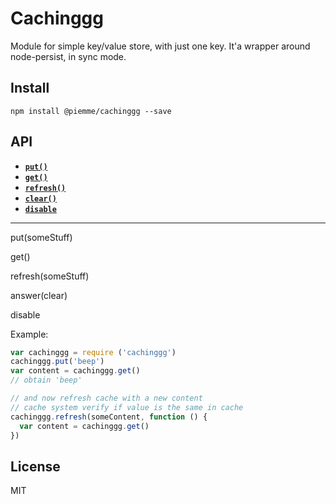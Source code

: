 # Cachinggg

Module for simple key/value store, with just one key. It'a wrapper around node-persist, in sync mode.

## Install

```
npm install @piemme/cachinggg --save
```

<a name="api"></a>
## API

  * <a href="#put"><code><b>put()</b></code></a>
  * <a href="#get"><code><b>get()</b></code></a>
  * <a href="#refresh"><code><b>refresh()</b></code></a>
  * <a href="#clear"><code><b>clear()</b></code></a>
  * <a href="#disable"><code><b>disable</b></code></a>

-------------------------------------------------------

<a name="put"></a>
put(someStuff)

<a name="get"></a>
get()

<a name="refresh"></a>
refresh(someStuff)

<a name="clear"></a>
answer(clear)

<a name="disable"></a>
disable

Example:

```js
var cachinggg = require ('cachinggg')
cachinggg.put('beep')
var content = cachinggg.get()
// obtain 'beep'

// and now refresh cache with a new content
// cache system verify if value is the same in cache
cachinggg.refresh(someContent, function () {
  var content = cachinggg.get()
})
```

## License

MIT
